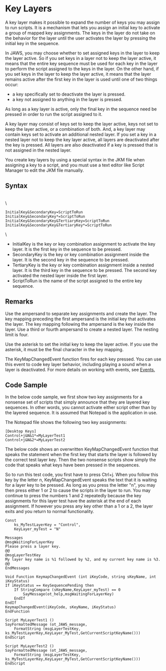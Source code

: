 # Key Layers

A key layer makes it possible to expand the number of keys you may
assign to run scripts. It is a mechanism that lets you assign an initial
key to activate a group of mapped key assignments. The keys in the layer
do not take on the behavior for the layer until the user activates the
layer by pressing the initial key in the sequence.

In JAWS, you may choose whether to set assigned keys in the layer to
keep the layer active. So if you set keys in a layer not to keep the
layer active, it means that the entire key sequence must be used for
each key in the layer to perform the script assigned to the keys in the
layer. On the other hand, if you set keys in the layer to keep the layer
active, it means that the layer remains active after the first key in
the layer is used until one of two things occur:

- a key specifically set to deactivate the layer is pressed.
- a key not assigned to anything in the layer is pressed.

As long as a key layer is active, only the final key in the sequence
need be pressed in order to run the script assigned to it.

A key layer may consist of keys set to keep the layer active, keys not
set to keep the layer active, or a combination of both. And, a key layer
may contain keys set to activate an additional nested layer. If you set
a key in a nested layer not to keep the key layer active, all layers are
deactivated after the key is pressed. All layers are also deactivated if
a key is pressed that is not assigned in the nested layer.

You create key layers by using a special syntax in the JKM file when
assigning a key to a script, and you must use a text editor like Script
Manager to edit the JKM file manually.

## Syntax

\
\

    InitialKey&SecondaryKey=ScriptToRun
    InitialKey&SecondaryKey*=ScriptToRun
    InitialKey&SecondaryKey&TertiaryKey=ScriptToRun
    InitialKey&SecondaryKey&TertiaryKey*=ScriptToRun

\

- InitialKey is the key or key combination assignment to activate the
  key layer. It is the first key in the sequence to be pressed.
- SecondaryKey is the key or key combination assignment inside the
  layer. It is the second key in the sequence to be pressed.
- TertiaryKey is the key or key combination assignment inside a nested
  layer. It is the third key in the sequence to be pressed. The second
  key activated the nested layer inside the first layer.
- ScriptToRun is the name of the script assigned to the entire key
  sequence.

## Remarks

Use the ampersand to separate key assignments and create the layer. The
key mapping preceding the first ampersand is the initial key that
activates the layer. The key mapping following the ampersand is the key
inside the layer. Use a third or fourth ampersand to create a nested
layer. The nesting limit is four.

Use the asterisk to set the initial key to keep the layer active. If you
use the asterisk, it must be the final character in the key mapping.

The KeyMapChangedEvent function fires for each key pressed. You can use
this event to code key layer behavior, including playing a sound when a
layer is deactivated. For more details on working with events, see
[Events.](../Events.html)

## Code Sample

In the below code sample, we first show two key assignments for a
nonsense set of scripts that simply announce that they are layered key
sequences. In other words, you cannot activate either script other than
by the layered sequence. It is assumed that Notepad is the application
in use.

The Notepad file shows the following two key assignments:

    [Desktop Keys]
    Control+j&N&1*=MyLayerTest1
    Control+j&N&2*=MyLayerTest2

The below code shows an overwritten KeyMapChangedEvent function that
speaks the statement when the first key that starts the layer is
followed by the correct test layer key. Then the two nonsense scripts
show simply the code that speaks what keys have been pressed in the
sequences.

So to run this test code, you first have to press Ctrl+j. When you
follow this key by the letter n, KeyMapChangedEvent speaks the text that
it is waiting for a layer key to be pressed. As long as you press the
letter \"n\", you may then press either 1 or 2 to cause the scripts in
the layer to run. You may continue to press the numbers 1 and 2
repeatedly because the key assignments for this layer test have the
asterisk at the end of each assignment. If however you press any key
other than a 1 or a 2, the layer exits and you return to normal
functionality.

    Const
        ks_MyTestLayerKey = "Control",
        KeyLayer_myTest = "N"

    Messages
    @msgWaitingForLayerKey
    Please press a layer key.
    @@
    @msgLayerTestKey
    My layer key name is %1 followed by %2, and my current key name is %3.
    @@
    EndMessages

    Void Function KeymapChangedEvent (int iKeyCode, string sKeyName, int iKeyStatus)
    If iKeyStatus == KeySequencePending then
        If StringCompare (sKeyName,KeyLayer_myTest) == 0
            SayMessage(ot_help,msgWaitingForLayerKey)
        EndIf
    EndIf
    KeymapChangedEvent(iKeyCode, sKeyName, iKeyStatus)
    EndFunction

    Script MyLayerTest1 ()
    SayFormattedMessage (ot_JAWS_message,
        FormatString (msgLayerTestKey, ks_MyTestLayerKey,KeyLayer_MyTest,GetCurrentScriptKeyName()))
    EndScript

    Script MyLayerTest2 ()
    SayFormattedMessage (ot_JAWS_message,
        FormatString (msgLayerTestKey, ks_MyTestLayerKey,KeyLayer_MyTest,GetCurrentScriptKeyName()))
    EndScript
